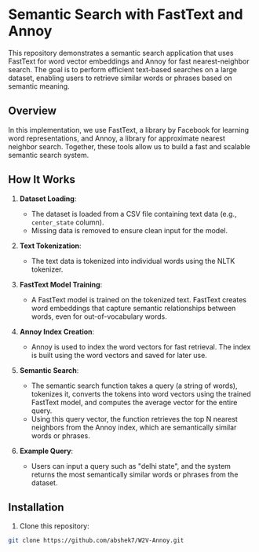 # Semantic Search with FastText and Annoy

This repository demonstrates a semantic search application that uses FastText for word vector embeddings and Annoy for fast nearest-neighbor search. The goal is to perform efficient text-based searches on a large dataset, enabling users to retrieve similar words or phrases based on semantic meaning.

## Overview

In this implementation, we use FastText, a library by Facebook for learning word representations, and Annoy, a library for approximate nearest neighbor search. Together, these tools allow us to build a fast and scalable semantic search system.

## How It Works

1. **Dataset Loading**: 
   - The dataset is loaded from a CSV file containing text data (e.g., `center_state` column).
   - Missing data is removed to ensure clean input for the model.

2. **Text Tokenization**: 
   - The text data is tokenized into individual words using the NLTK tokenizer.

3. **FastText Model Training**: 
   - A FastText model is trained on the tokenized text. FastText creates word embeddings that capture semantic relationships between words, even for out-of-vocabulary words.

4. **Annoy Index Creation**:
   - Annoy is used to index the word vectors for fast retrieval. The index is built using the word vectors and saved for later use.

5. **Semantic Search**:
   - The semantic search function takes a query (a string of words), tokenizes it, converts the tokens into word vectors using the trained FastText model, and computes the average vector for the entire query.
   - Using this query vector, the function retrieves the top N nearest neighbors from the Annoy index, which are semantically similar words or phrases.

6. **Example Query**: 
   - Users can input a query such as "delhi state", and the system returns the most semantically similar words or phrases from the dataset.

## Installation

1. Clone this repository:

```bash
git clone https://github.com/abshek7/W2V-Annoy.git
